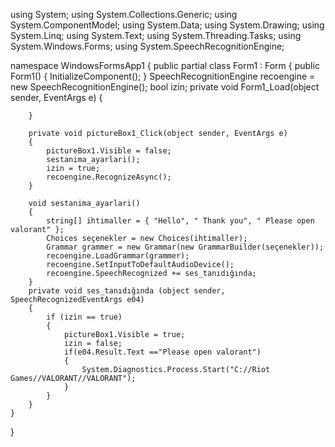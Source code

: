 using System;
using System.Collections.Generic;
using System.ComponentModel;
using System.Data;
using System.Drawing;
using System.Linq;
using System.Text;
using System.Threading.Tasks;
using System.Windows.Forms;
using System.SpeechRecognitionEngine;



namespace WindowsFormsApp1
{
    public partial class Form1 : Form
    {
        public Form1()
        {
            InitializeComponent();
        }
        SpeechRecognitionEngine recoengine = new SpeechRecognitionEngine();
        bool izin;
        private void Form1_Load(object sender, EventArgs e)
        {

        }

        private void pictureBox1_Click(object sender, EventArgs e)
        {
            pictureBox1.Visible = false;
            sestanima_ayarlari();
            izin = true;
            recoengine.RecognizeAsync();
        }

        void sestanima_ayarlari()
        {
            string[] ihtimaller = { "Hello", " Thank you", " Please open valorant" };
            Choices seçenekler = new Choices(ihtimaller);
            Grammar grammer = new Grammar(new GrammarBuilder(seçenekler));
            recoengine.LoadGrammar(grammer);
            recoengine.SetInputToDefaultAudioDevice();
            recoengine.SpeechRecognized += ses_tanıdığında;
        }
        private void ses_tanıdığında (object sender, SpeechRecognizedEventArgs e04)
        {
            if (izin == true)
            {
                pictureBox1.Visible = true;
                izin = false;
                if(e04.Result.Text =="Please open valorant")
                {
                    System.Diagnostics.Process.Start("C://Riot Games//VALORANT//VALORANT");
                }
            }
        }
    }
}
